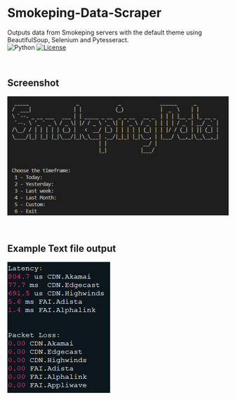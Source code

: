 # Smokeping-Data-Scraper
Outputs data from Smokeping servers with the default theme using BeautifulSoup, Selenium and Pytesseract.
&nbsp;&nbsp;&nbsp;&nbsp;&nbsp;&nbsp;&nbsp;&nbsp;&nbsp;&nbsp;&nbsp;&nbsp;&nbsp;
&nbsp;&nbsp;&nbsp;&nbsp;&nbsp;&nbsp;&nbsp;&nbsp;&nbsp;&nbsp;&nbsp;&nbsp;&nbsp;
&nbsp;&nbsp;&nbsp;&nbsp;&nbsp;&nbsp;&nbsp;&nbsp;&nbsp;&nbsp;&nbsp;&nbsp;&nbsp;
![Python](https://img.shields.io/badge/python-v3.8-blue.svg)
[![License](https://img.shields.io/badge/license-MIT-blue.svg)](https://opensource.org/licenses/MIT)


<br>

## Screenshot
![Screenshot](menu.png)

<br>

## Example Text file output
![Screenshot](example_text.png)
